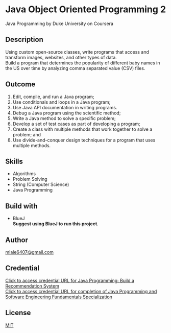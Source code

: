 # Java Object Oriented Programming 2
Java Programming by Duke University on Coursera

## Description
Using custom open-source classes, write programs that access and transform images, websites, and other types of data. <br />
Build a program that determines the popularity of different baby names in the US over time by analyzing comma separated value (CSV) files.

## Outcome
1. Edit, compile, and run a Java program;
2. Use conditionals and loops in a Java program;
3. Use Java API documentation in writing programs. 
4. Debug a Java program using the scientific method;
5. Write a Java method to solve a specific problem;
6. Develop a set of test cases as part of developing a program;
7. Create a class with multiple methods that work together to solve a problem; and
8. Use divide-and-conquer design techniques for a program that uses multiple methods.

## Skills
- Algorithms
- Problem Solving
- String (Computer Science)
- Java Programming

## Build with
- BlueJ  <br />
**Suggest using BlueJ to run this project**.

## Author
miale6407@gmail.com

## Credential 
[Click to access credential URL for Java Programming: Build a Recommendation System](https://www.coursera.org/account/accomplishments/certificate/LAAUHFGLEAR6)
<br />
[Click to access credential URL for completion of Java Programming and Software Engineering Fundamentals Specialization](https://www.coursera.org/account/accomplishments/specialization/certificate/S9X8MZ88WDF7)


## License
[MIT](https://choosealicense.com/licenses/mit/)
